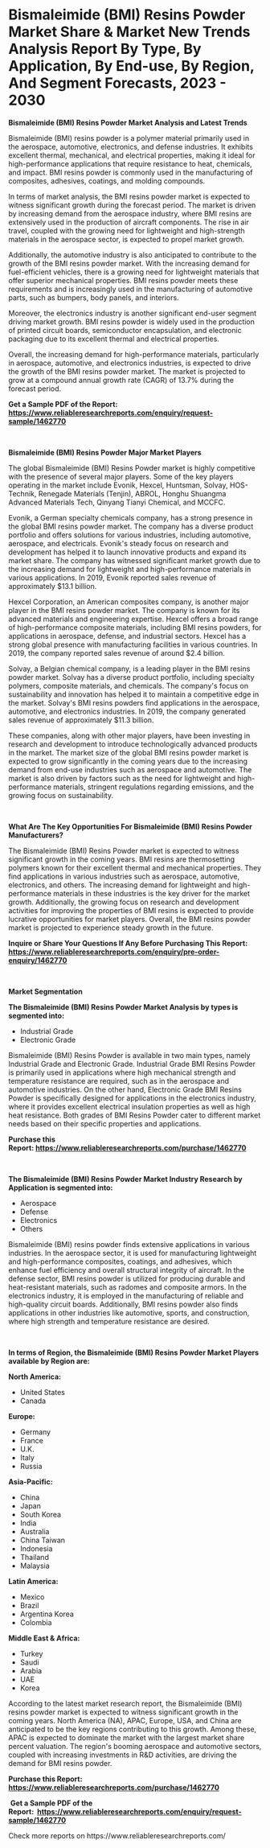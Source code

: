<p><h1>Bismaleimide (BMI) Resins Powder Market Share & Market New Trends Analysis Report By Type, By Application, By End-use, By Region, And Segment Forecasts, 2023 - 2030</h1></p><p><strong>Bismaleimide (BMI) Resins Powder Market Analysis and Latest Trends</strong></p>
<p><p>Bismaleimide (BMI) resins powder is a polymer material primarily used in the aerospace, automotive, electronics, and defense industries. It exhibits excellent thermal, mechanical, and electrical properties, making it ideal for high-performance applications that require resistance to heat, chemicals, and impact. BMI resins powder is commonly used in the manufacturing of composites, adhesives, coatings, and molding compounds.</p><p>In terms of market analysis, the BMI resins powder market is expected to witness significant growth during the forecast period. The market is driven by increasing demand from the aerospace industry, where BMI resins are extensively used in the production of aircraft components. The rise in air travel, coupled with the growing need for lightweight and high-strength materials in the aerospace sector, is expected to propel market growth.</p><p>Additionally, the automotive industry is also anticipated to contribute to the growth of the BMI resins powder market. With the increasing demand for fuel-efficient vehicles, there is a growing need for lightweight materials that offer superior mechanical properties. BMI resins powder meets these requirements and is increasingly used in the manufacturing of automotive parts, such as bumpers, body panels, and interiors.</p><p>Moreover, the electronics industry is another significant end-user segment driving market growth. BMI resins powder is widely used in the production of printed circuit boards, semiconductor encapsulation, and electronic packaging due to its excellent thermal and electrical properties.</p><p>Overall, the increasing demand for high-performance materials, particularly in aerospace, automotive, and electronics industries, is expected to drive the growth of the BMI resins powder market. The market is projected to grow at a compound annual growth rate (CAGR) of 13.7% during the forecast period.</p></p>
<p><strong>Get a Sample PDF of the Report:&nbsp; <a href="https://www.reliableresearchreports.com/enquiry/request-sample/1462770">https://www.reliableresearchreports.com/enquiry/request-sample/1462770</a></strong></p>
<p>&nbsp;</p>
<p><strong>Bismaleimide (BMI) Resins Powder Major Market Players</strong></p>
<p><p>The global Bismaleimide (BMI) Resins Powder market is highly competitive with the presence of several major players. Some of the key players operating in the market include Evonik, Hexcel, Huntsman, Solvay, HOS-Technik, Renegade Materials (Tenjin), ABROL, Honghu Shuangma Advanced Materials Tech, Qinyang Tianyi Chemical, and MCCFC.</p><p>Evonik, a German specialty chemicals company, has a strong presence in the global BMI resins powder market. The company has a diverse product portfolio and offers solutions for various industries, including automotive, aerospace, and electricals. Evonik's steady focus on research and development has helped it to launch innovative products and expand its market share. The company has witnessed significant market growth due to the increasing demand for lightweight and high-performance materials in various applications. In 2019, Evonik reported sales revenue of approximately $13.1 billion.</p><p>Hexcel Corporation, an American composites company, is another major player in the BMI resins powder market. The company is known for its advanced materials and engineering expertise. Hexcel offers a broad range of high-performance composite materials, including BMI resins powders, for applications in aerospace, defense, and industrial sectors. Hexcel has a strong global presence with manufacturing facilities in various countries. In 2019, the company reported sales revenue of around $2.4 billion.</p><p>Solvay, a Belgian chemical company, is a leading player in the BMI resins powder market. Solvay has a diverse product portfolio, including specialty polymers, composite materials, and chemicals. The company's focus on sustainability and innovation has helped it to maintain a competitive edge in the market. Solvay's BMI resins powders find applications in the aerospace, automotive, and electronics industries. In 2019, the company generated sales revenue of approximately $11.3 billion.</p><p>These companies, along with other major players, have been investing in research and development to introduce technologically advanced products in the market. The market size of the global BMI resins powder market is expected to grow significantly in the coming years due to the increasing demand from end-use industries such as aerospace and automotive. The market is also driven by factors such as the need for lightweight and high-performance materials, stringent regulations regarding emissions, and the growing focus on sustainability.</p></p>
<p>&nbsp;</p>
<p><strong>What Are The Key Opportunities For Bismaleimide (BMI) Resins Powder Manufacturers?</strong></p>
<p><p>The Bismaleimide (BMI) Resins Powder market is expected to witness significant growth in the coming years. BMI resins are thermosetting polymers known for their excellent thermal and mechanical properties. They find applications in various industries such as aerospace, automotive, electronics, and others. The increasing demand for lightweight and high-performance materials in these industries is the key driver for the market growth. Additionally, the growing focus on research and development activities for improving the properties of BMI resins is expected to provide lucrative opportunities for market players. Overall, the BMI resins powder market is projected to experience steady growth in the future.</p></p>
<p><strong>Inquire or Share Your Questions If Any Before Purchasing This Report: <a href="https://www.reliableresearchreports.com/enquiry/pre-order-enquiry/1462770">https://www.reliableresearchreports.com/enquiry/pre-order-enquiry/1462770</a></strong></p>
<p>&nbsp;</p>
<p><strong>Market Segmentation</strong></p>
<p><strong>The Bismaleimide (BMI) Resins Powder Market Analysis by types is segmented into:</strong></p>
<p><ul><li>Industrial Grade</li><li>Electronic Grade</li></ul></p>
<p><p>Bismaleimide (BMI) Resins Powder is available in two main types, namely Industrial Grade and Electronic Grade. Industrial Grade BMI Resins Powder is primarily used in applications where high mechanical strength and temperature resistance are required, such as in the aerospace and automotive industries. On the other hand, Electronic Grade BMI Resins Powder is specifically designed for applications in the electronics industry, where it provides excellent electrical insulation properties as well as high heat resistance. Both grades of BMI Resins Powder cater to different market needs based on their specific properties and applications.</p></p>
<p><strong>Purchase this Report:&nbsp;<a href="https://www.reliableresearchreports.com/purchase/1462770">https://www.reliableresearchreports.com/purchase/1462770</a></strong></p>
<p>&nbsp;</p>
<p><strong>The Bismaleimide (BMI) Resins Powder Market Industry Research by Application is segmented into:</strong></p>
<p><ul><li>Aerospace</li><li>Defense</li><li>Electronics</li><li>Others</li></ul></p>
<p><p>Bismaleimide (BMI) resins powder finds extensive applications in various industries. In the aerospace sector, it is used for manufacturing lightweight and high-performance composites, coatings, and adhesives, which enhance fuel efficiency and overall structural integrity of aircraft. In the defense sector, BMI resins powder is utilized for producing durable and heat-resistant materials, such as radomes and composite armors. In the electronics industry, it is employed in the manufacturing of reliable and high-quality circuit boards. Additionally, BMI resins powder also finds applications in other industries like automotive, sports, and construction, where high strength and temperature resistance are desired.</p></p>
<p>&nbsp;</p>
<p><strong>In terms of Region, the Bismaleimide (BMI) Resins Powder Market Players available by Region are:</strong></p>
<p>
    <p> <strong> North America: </strong>
        <ul>
            <li>United States</li>
            <li>Canada</li>
        </ul>
        </p> 
    <p> <strong> Europe: </strong>
        <ul>
            <li>Germany</li>
            <li>France</li>
            <li>U.K.</li>
            <li>Italy</li>
            <li>Russia</li>
        </ul>
        </p> 
    <p> <strong> Asia-Pacific: </strong>
        <ul>
            <li>China</li>
            <li>Japan</li>
            <li>South Korea</li>
            <li>India</li>
            <li>Australia</li>
            <li>China Taiwan</li>
            <li>Indonesia</li>
            <li>Thailand</li>
            <li>Malaysia</li>
        </ul>
        </p> 
    <p> <strong> Latin America: </strong>
        <ul>
            <li>Mexico</li>
            <li>Brazil</li>
            <li>Argentina Korea</li>
            <li>Colombia</li>
        </ul>
        </p> 
    <p> <strong> Middle East & Africa: </strong>
        <ul>
            <li>Turkey</li>
            <li>Saudi</li>
            <li>Arabia</li>
            <li>UAE</li>
            <li>Korea</li>
        </ul>
    </p>
    </p>
<p><p>According to the latest market research report, the Bismaleimide (BMI) resins powder market is expected to witness significant growth in the coming years. North America (NA), APAC, Europe, USA, and China are anticipated to be the key regions contributing to this growth. Among these, APAC is expected to dominate the market with the largest market share percent valuation. The region's booming aerospace and automotive sectors, coupled with increasing investments in R&D activities, are driving the demand for BMI resins powder.</p></p>
<p><strong>Purchase this Report: <a href="https://www.reliableresearchreports.com/purchase/1462770">https://www.reliableresearchreports.com/purchase/1462770</a></strong></p>
<p>&nbsp;<strong>Get a Sample PDF of the Report:&nbsp;&nbsp;<a href="https://www.reliableresearchreports.com/enquiry/request-sample/1462770">https://www.reliableresearchreports.com/enquiry/request-sample/1462770</a></strong></p>
<p><strong></strong></p>
<p>Check more reports on https://www.reliableresearchreports.com/</p>